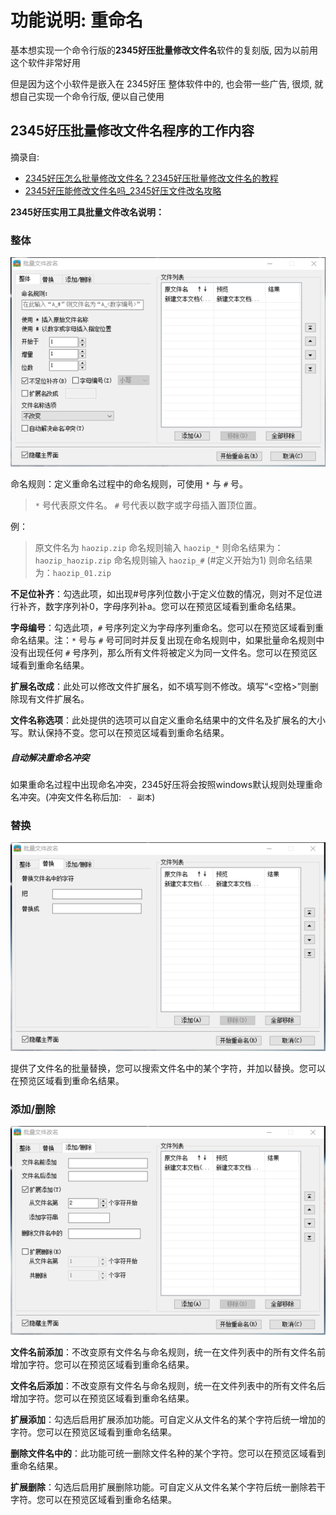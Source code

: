 ﻿# 功能说明: 重命名

基本想实现一个命令行版的**2345好压批量修改文件名**软件的复刻版, 因为以前用这个软件非常好用

但是因为这个小软件是嵌入在 2345好压 整体软件中的, 也会带一些广告, 很烦, 就想自己实现一个命令行版, 便以自己使用

## 2345好压批量修改文件名程序的工作内容

摘录自:
* [2345好压怎么批量修改文件名？2345好压批量修改文件名的教程](https://mydown.yesky.com/news/87287477.html)
* [2345好压能修改文件名吗_2345好压文件改名攻略](https://mydown.yesky.com/news/725817872.html)

**2345好压实用工具批量文件改名说明：**

### 整体

![](_pasteImage/FunctionReName_image/1.png)

命名规则：定义重命名过程中的命名规则，可使用 `*` 与 `#` 号。

> `*` 号代表原文件名。
> `#` 号代表以数字或字母插入置顶位置。

例：
> 原文件名为 `haozip.zip`
> 命名规则输入 `haozip_*`
> 则命名结果为：`haozip_haozip.zip`
> 命名规则输入 `haozip_#` (#定义开始为1)
> 则命名结果为：`haozip_01.zip`

**不足位补齐**：勾选此项，如出现#号序列位数小于定义位数的情况，则对不足位进行补齐，数字序列补0，字母序列补a。您可以在预览区域看到重命名结果。

**字母编号**：勾选此项，`#` 号序列定义为字母序列重命名。您可以在预览区域看到重命名结果。注：`*` 号与 `#` 号可同时并反复出现在命名规则中，如果批量命名规则中没有出现任何 `#` 号序列，那么所有文件将被定义为同一文件名。您可以在预览区域看到重命名结果。

**扩展名改成**：此处可以修改文件扩展名，如不填写则不修改。填写“<空格>”则删除现有文件扩展名。

**文件名称选项**：此处提供的选项可以自定义重命名结果中的文件名及扩展名的大小写。默认保持不变。您可以在预览区域看到重命名结果。

##### 自动解决重命名冲突

如果重命名过程中出现命名冲突，2345好压将会按照windows默认规则处理重命名冲突。(冲突文件名称后加: ` - 副本`)

### 替换

![](_pasteImage/FunctionReName_image/2.png)

提供了文件名的批量替换，您可以搜索文件名中的某个字符，并加以替换。您可以在预览区域看到重命名结果。

### 添加/删除

![](_pasteImage/FunctionReName_image/3.png)

**文件名前添加**：不改变原有文件名与命名规则，统一在文件列表中的所有文件名前增加字符。您可以在预览区域看到重命名结果。

**文件名后添加**：不改变原有文件名与命名规则，统一在文件列表中的所有文件名后增加字符。您可以在预览区域看到重命名结果。

**扩展添加**：勾选后启用扩展添加功能。可自定义从文件名的某个字符后统一增加的字符。您可以在预览区域看到重命名结果。

**删除文件名中的**：此功能可统一删除文件名种的某个字符。您可以在预览区域看到重命名结果。

**扩展删除**：勾选后启用扩展删除功能。可自定义从文件名某个字符后统一删除若干字符。您可以在预览区域看到重命名结果。
